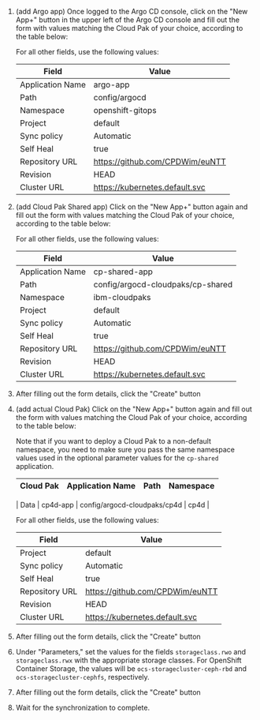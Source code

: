 

1. (add Argo app) Once logged to the Argo CD console, click on the "New App+" button in the upper left of the Argo CD console and fill out the form with values matching the Cloud Pak of your choice, according to the table below:

    For all other fields, use the following values:

    | Field | Value |
    | ----- | ----- |
    | Application Name | argo-app |
    | Path | config/argocd |
    | Namespace | openshift-gitops |
    | Project | default |
    | Sync policy | Automatic |
    | Self Heal | true |
    | Repository URL | https://github.com/CPDWim/euNTT |
    | Revision | HEAD |
    | Cluster URL | <https://kubernetes.default.svc> |

1. (add Cloud Pak Shared app) Click on the "New App+" button again and fill out the form with values matching the Cloud Pak of your choice, according to the table below:

    For all other fields, use the following values:

    | Field | Value |
    | ----- | ----- |
    | Application Name | cp-shared-app |
    | Path | config/argocd-cloudpaks/cp-shared |
    | Namespace | ibm-cloudpaks |
    | Project | default |
    | Sync policy | Automatic |
    | Self Heal | true |
    | Repository URL | https://github.com/CPDWim/euNTT |
    | Revision | HEAD |
    | Cluster URL | <https://kubernetes.default.svc> |

2. After filling out the form details, click the "Create" button

3. (add actual Cloud Pak) Click on the "New App+" button again and fill out the form with values matching the Cloud Pak of your choice, according to the table below:

    Note that if you want to deploy a Cloud Pak to a non-default namespace, you need to make sure you pass the same namespace values used in the optional parameter values for the `cp-shared` application.

    | Cloud Pak | Application Name | Path | Namespace |
    | --------- | ---------------- | ---- | --------- |
   
    | Data | cp4d-app | config/argocd-cloudpaks/cp4d | cp4d |


    For all other fields, use the following values:

    | Field | Value |
    | ----- | ----- |
    | Project | default |
    | Sync policy | Automatic |
    | Self Heal | true |
    | Repository URL | https://github.com/CPDWim/euNTT |
    | Revision | HEAD |
    | Cluster URL | <https://kubernetes.default.svc> |

4. After filling out the form details, click the "Create" button

5. Under "Parameters," set the values for the fields `storageclass.rwo` and `storageclass.rwx` with the appropriate storage classes. For OpenShift Container Storage, the values will be `ocs-storagecluster-ceph-rbd` and `ocs-storagecluster-cephfs`, respectively.

6. After filling out the form details, click the "Create" button

7. Wait for the synchronization to complete.
